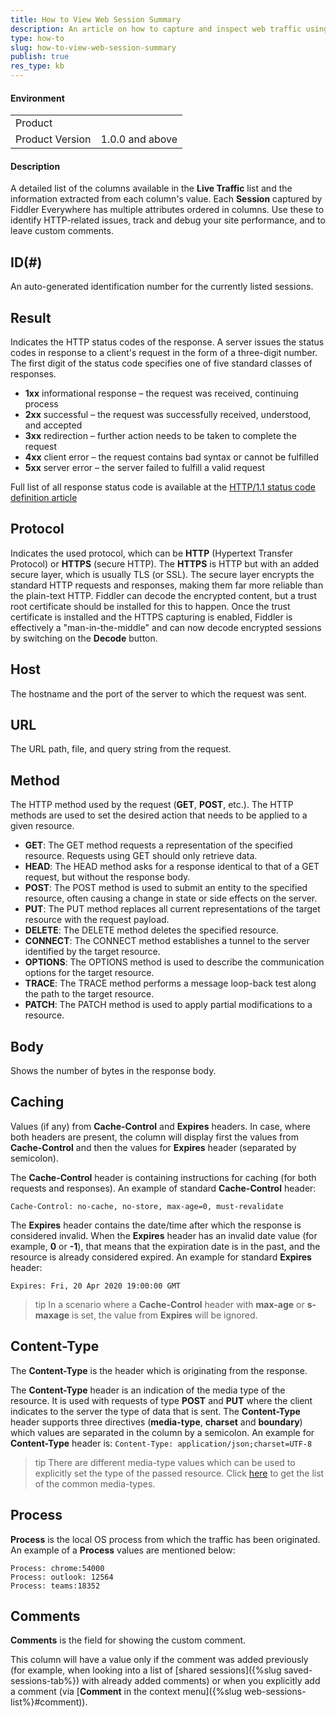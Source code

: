 ```yaml
---
title: How to View Web Session Summary
description: An article on how to capture and inspect web traffic using Fiddler Everywhere
type: how-to
slug: how-to-view-web-session-summary
publish: true
res_type: kb
---
```


#### Environment

|   |   |
|---|---|
| Product   |
| Product Version | 1.0.0 and above  |

#### Description

A detailed list of the columns available in the **Live Traffic** list and the information extracted from each column's value. Each __Session__ captured by Fiddler Everywhere has multiple attributes ordered in columns. Use these to identify HTTP-related issues, track and debug your site performance, and to leave custom comments.

## ID(#)

An auto-generated identification number for the currently listed sessions.

## Result

Indicates the HTTP status codes of the response. A server issues the status codes in response to a client's request in the form of a three-digit number. The first digit of the status code specifies one of five standard classes of responses.

- __1xx__ informational response – the request was received, continuing process
- __2xx__ successful – the request was successfully received, understood, and accepted
- __3xx__ redirection – further action needs to be taken to complete the request
- __4xx__ client error – the request contains bad syntax or cannot be fulfilled
- __5xx__ server error – the server failed to fulfill a valid request

Full list of all response status code is available at the [HTTP/1.1 status code definition article](https://www.w3.org/Protocols/rfc2616/rfc2616-sec10.html)

## Protocol

Indicates the used protocol, which can be __HTTP__ (Hypertext Transfer Protocol) or __HTTPS__ (secure HTTP). The __HTTPS__ is HTTP but with an added secure layer, which is usually TLS (or SSL). The secure layer encrypts the standard HTTP requests and responses, making them far more reliable than the plain-text HTTP. Fiddler can decode the encrypted content, but a trust root certificate should be installed for this to happen. Once the trust certificate is installed and the HTTPS capturing is enabled, Fiddler is effectively a "man-in-the-middle" and can now decode encrypted sessions by switching on the __Decode__ button.

## Host

The hostname and the port of the server to which the request was sent.

## URL

The URL path, file, and query string from the request.

## Method

The HTTP method used by the request (__GET__, __POST__, etc.). The HTTP methods are used to set the desired action that needs to be applied to a given resource.

- __GET__: The GET method requests a representation of the specified resource. Requests using GET should only retrieve data.
- __HEAD__: The HEAD method asks for a response identical to that of a GET request, but without the response body.
- __POST__: The POST method is used to submit an entity to the specified resource, often causing a change in state or side effects on the server.
- __PUT__: The PUT method replaces all current representations of the target resource with the request payload.
- __DELETE__: The DELETE method deletes the specified resource.
- __CONNECT__: The CONNECT method establishes a tunnel to the server identified by the target resource.
- __OPTIONS__: The OPTIONS method is used to describe the communication options for the target resource.
- __TRACE__: The TRACE method performs a message loop-back test along the path to the target resource.
- __PATCH__: The PATCH method is used to apply partial modifications to a resource.

## Body

Shows the number of bytes in the response body.

## Caching

Values (if any) from __Cache-Control__ and __Expires__ headers. In case, where both headers are present, the column will display first the values from __Cache-Control__ and then the values for __Expires__ header (separated by semicolon).

The __Cache-Control__ header is containing instructions for caching (for both requests and responses). An example of standard __Cache-Control__ header:

```
Cache-Control: no-cache, no-store, max-age=0, must-revalidate
```

The __Expires__ header contains the date/time after which the response is considered invalid. When the __Expires__ header has an invalid date value (for example, __0__ or __-1__), that means that the expiration date is in the past, and the resource is already considered expired. An example for standard __Expires__ header:

```
Expires: Fri, 20 Apr 2020 19:00:00 GMT
```

>tip In a scenario where a __Cache-Control__ header with __max-age__ or __s-maxage__ is set, the value from __Expires__ will be ignored.

## Content-Type

The __Content-Type__ is the header which is originating from the response.

The __Content-Type__ header is an indication of the media type of the resource. It is used with requests of type __POST__ and __PUT__ where the client indicates to the server the type of data that is sent. The __Content-Type__ header supports three directives (__media-type__, __charset__ and __boundary__) which values are separated in the column by a semicolon. An example for __Content-Type__ header is: `Content-Type: application/json;charset=UTF-8`

>tip There are different media-type values which can be used to explicitly set the type of the passed resource. Click [here](https://developer.mozilla.org/en-US/docs/Web/HTTP/Basics_of_HTTP/MIME_types/Common_types) to get the list of the common media-types.

## Process

__Process__ is the local OS process from which the traffic has been originated. An example of a __Process__ values are mentioned below:

```
Process: chrome:54000
Process: outlook: 12564
Process: teams:18352
```

## Comments

__Comments__ is the field for showing the custom comment.

This column will have a value only if the comment was added previously (for example, when looking into a list of [shared sessions]({%slug saved-sessions-tab%}) with already added comments) or when you explicitly add a comment (via [__Comment__ in the context menu]({%slug web-sessions-list%}#comment)).
